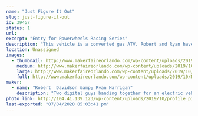 ```yaml
---
name: "Just Figure It Out"
slug: just-figure-it-out
id: 39457
status: 1
url: 
excerpt: "Entry for Ppwerwheels Racing Series"
description: "This vehicle is a converted gas ATV. Robert and Ryan have 'learned while doing' for this project. Through determination and luck, this vehicle has made it as a competitor in this year's race"
location: Unassigned
images:
  - thumbnail: http://www.makerfaireorlando.com/wp-content/uploads/2019/10/MVIMG_20191013_101128.jpg
    medium: http://www.makerfaireorlando.com/wp-content/uploads/2019/10/MVIMG_20191013_101128.jpg
    large: http://www.makerfaireorlando.com/wp-content/uploads/2019/10/MVIMG_20191013_101128.jpg
    full: http://www.makerfaireorlando.com/wp-content/uploads/2019/10/MVIMG_20191013_101128.jpg
maker:
  - name: "Robert  Davidson &amp; Ryan Harrigan"
    description: "Two digital guys banding together for an electric vehicle"
photo_link: http://104.41.139.123/wp-content/uploads/2019/10/profile_pic-1024x768.jpeg
last-exported: "07/04/2020 05:03:41 pm"
---
```

